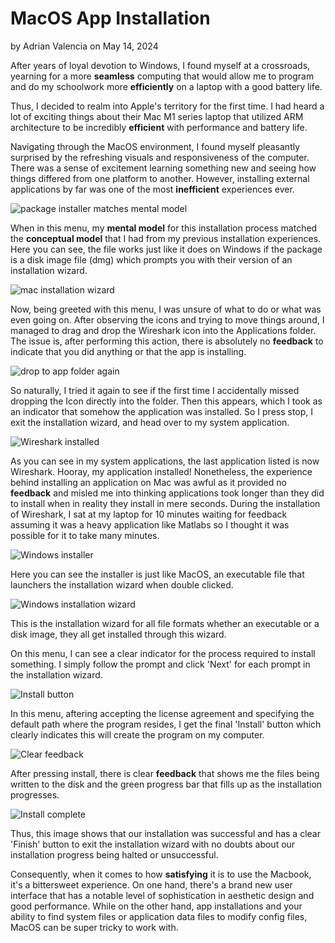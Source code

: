 # MacOS App Installation
by Adrian Valencia on May 14, 2024

After years of loyal devotion to Windows, I found myself at a crossroads, yearning for a more **seamless** computing that would allow me to program and do my schoolwork more **efficiently** on a laptop with a good battery life.

Thus, I decided to realm into Apple's territory for the first time. I had heard a lot of exciting things about their Mac M1 series laptop that utilized ARM architecture to be incredibly **efficient** with performance and battery life.

Navigating through the MacOS environment, I found myself pleasantly surprised by the refreshing visuals and responsiveness of the computer. There was a sense of excitement learning something new and seeing how things differed from one platform to another. However, installing external applications by far was one of the most **inefficient** experiences ever.

![package installer matches mental model](../assets/journal1/mac-1.png)

When in this menu, my **mental model** for this installation process matched the **conceptual model** that I had from my previous installation experiences. Here you can see, the file works just like it does on Windows if the package is a disk image file (dmg) which prompts you with their version of an installation wizard.

![mac installation wizard](../assets/journal1/mac-2.png)

Now, being greeted with this menu, I was unsure of what to do or what was even going on. After observing the icons and trying to move things around, I managed to drag and drop the Wireshark icon into the Applications folder. The issue is, after performing this action, there is absolutely no **feedback** to indicate that you did anything or that the app is installing.

![drop to app folder again](../assets/journal1/mac-3.png)

So naturally, I tried it again to see if the first time I accidentally missed dropping the Icon directly into the folder. Then this appears, which I took as an indicator that somehow the application was installed. So I press stop, I exit the installation wizard, and head over to my system application.

![Wireshark installed](../assets/journal1/mac-4.png)

As you can see in my system applications, the last application listed is now Wireshark. Hooray, my application installed! Nonetheless, the experience behind installing an application on Mac was awful as it provided no **feedback** and misled me into thinking applications took longer than they did to install when in reality they install in mere seconds. During the installation of Wireshark, I sat at my laptop for 10 minutes waiting for feedback assuming it was a heavy application like Matlabs so I thought it was possible for it to take many minutes.

![Windows installer](../assets/journal1/windows-1.png)

Here you can see the installer is just like MacOS, an executable file that launchers the installation wizard when double clicked.

![Windows installation wizard](../assets/journal1/windows-2.png)

This is the installation wizard for all file formats whether an executable or a disk image, they all get installed through this wizard.

On this menu, I can see a clear indicator for the process required to install something. I simply follow the prompt and click 'Next' for each prompt in the installation wizard.

![Install button](../assets/journal1/windows-3.png)

In this menu, aftering accepting the license agreement and specifying the default path where the program resides, I get the final 'Install' button which clearly indicates this will create the program on my computer.

![Clear feedback](../assets/journal1/windows-4.png)

After pressing install, there is clear **feedback** that shows me the files being written to the disk and the green progress bar that fills up as the installation progresses.

![Install complete](../assets/journal1/windows-5.png)

Thus, this image shows that our installation was successful and has a clear 'Finish' button to exit the installation wizard with no doubts about our installation progress being halted or unsuccessful.

Consequently, when it comes to how **satisfying** it is to use the Macbook, it's a bittersweet experience. On one hand, there's a brand new user interface that has a notable level of sophistication in aesthetic design and good performance. While on the other hand, app installations and your ability to find system files or application data files to modify config files, MacOS can be super tricky to work with.
